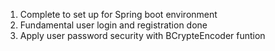 1. Complete to set up for Spring boot environment
2. Fundamental user login and registration done
3. Apply user password security with BCrypteEncoder funtion
